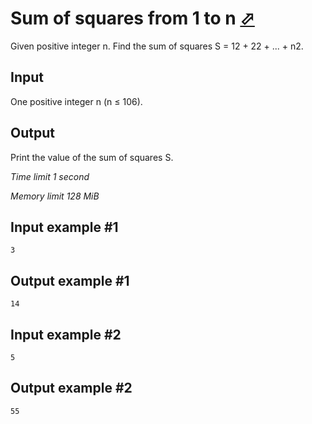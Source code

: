 # Sum of squares from 1 to n [⬀](https://www.e-olymp.com/en/problems/8254)

Given positive integer n. Find the sum of squares S = 12 + 22 + ... + n2.

## Input

One positive integer n (n ≤ 106).

## Output

Print the value of the sum of squares S.

_Time limit 1 second_

_Memory limit 128 MiB_

## Input example #1
```
3
```

## Output example #1
```
14
```

## Input example #2
```
5
```

## Output example #2
```
55
```
